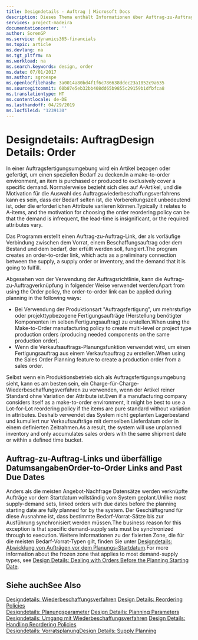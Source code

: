```yaml
---
title: Designdetails - Auftrag | Microsoft Docs
description: Dieses Thema enthält Informationen über Auftrag-zu-Auftrag-Links in einer Auftragsfertigungsumgebung.
services: project-madeira
documentationcenter: ''
author: SorenGP
ms.service: dynamics365-financials
ms.topic: article
ms.devlang: na
ms.tgt_pltfrm: na
ms.workload: na
ms.search.keywords: design, order
ms.date: 07/01/2017
ms.author: sgroespe
ms.openlocfilehash: 3a0014a80bd4f1f6c786638ddec23a1852c9a635
ms.sourcegitcommit: 60b87e5eb32bb408dd65b9855c29159b1dfbfca8
ms.translationtype: HT
ms.contentlocale: de-DE
ms.lasthandoff: 04/29/2019
ms.locfileid: "1239130"
---
```

# <a name="design-details-order"></a><span data-ttu-id="c5d1e-103">Designdetails: Auftrag</span><span class="sxs-lookup"><span data-stu-id="c5d1e-103">Design Details: Order</span></span>
<span data-ttu-id="c5d1e-104">In einer Auftragsfertigungsumgebung wird ein Artikel bezogen oder gefertigt, um einen speziellen Bedarf zu decken.</span><span class="sxs-lookup"><span data-stu-id="c5d1e-104">In a make-to-order environment, an item is purchased or produced to exclusively cover a specific demand.</span></span> <span data-ttu-id="c5d1e-105">Normalerweise bezieht sich dies auf A-Artikel, und die Motivation für die Auswahl des Auftragswiederbeschaffungsverfahrens kann es sein, dass der Bedarf selten ist, die Vorbereitungszeit unbedeutend ist, oder die erforderlichen Attribute variieren können.</span><span class="sxs-lookup"><span data-stu-id="c5d1e-105">Typically it relates to A-items, and the motivation for choosing the order reordering policy can be that the demand is infrequent, the lead-time is insignificant, or the required attributes vary.</span></span>  
  
<span data-ttu-id="c5d1e-106">Das Programm erstellt einen Auftrag-zu-Auftrag-Link, der als vorläufige Verbindung zwischen dem Vorrat, einem Beschaffungsauftrag oder dem Bestand und dem bedarf, der erfüllt werden soll, fungiert.</span><span class="sxs-lookup"><span data-stu-id="c5d1e-106">The program creates an order-to-order link, which acts as a preliminary connection between the supply, a supply order or inventory, and the demand that it is going to fulfill.</span></span>  
  
<span data-ttu-id="c5d1e-107">Abgesehen von der Verwendung der Auftragsrichtlinie, kann die Auftrag-zu-Auftragverknüpfung in folgender Weise verwendet werden:</span><span class="sxs-lookup"><span data-stu-id="c5d1e-107">Apart from using the Order policy, the order-to-order link can be applied during planning in the following ways:</span></span>  
  
* <span data-ttu-id="c5d1e-108">Bei Verwendung der Produktionsart "Auftragsfertigung", um mehrstufige oder projekttypbezogene Fertigungsaufträge (Herstellung benötigter Komponenten im selben Fertigungsauftrag) zu erstellen.</span><span class="sxs-lookup"><span data-stu-id="c5d1e-108">When using the Make-to-Order manufacturing policy to create multi-level or project type production orders (producing needed components on the same production order).</span></span>  
* <span data-ttu-id="c5d1e-109">Wenn die Verkaufsauftrags-Planungsfunktion verwendet wird, um einen Fertigungsauftrag aus einem Verkaufsauftrag zu erstellen.</span><span class="sxs-lookup"><span data-stu-id="c5d1e-109">When using the Sales Order Planning feature to create a production order from a sales order.</span></span>  
  
<span data-ttu-id="c5d1e-110">Selbst wenn ein Produktionsbetrieb sich als Auftragsfertigungsumgebung sieht, kann es am besten sein, ein Charge-für-Charge-Wiederbeschaffungsverfahren zu verwenden, wenn der Artikel reiner Standard ohne Variation der Attribute ist.</span><span class="sxs-lookup"><span data-stu-id="c5d1e-110">Even if a manufacturing company considers itself as a make-to-order environment, it might be best to use a Lot-for-Lot reordering policy if the items are pure standard without variation in attributes.</span></span> <span data-ttu-id="c5d1e-111">Deshalb verwendet das System nicht geplanten Lagerbestand und kumuliert nur Verkaufsaufträge mit demselben Lieferdatum oder in einem definierten Zeitrahmen.</span><span class="sxs-lookup"><span data-stu-id="c5d1e-111">As a result, the system will use unplanned inventory and only accumulates sales orders with the same shipment date or within a defined time bucket.</span></span>  
  
## <a name="order-to-order-links-and-past-due-dates"></a><span data-ttu-id="c5d1e-112">Auftrag-zu-Auftrag-Links und überfällige Datumsangaben</span><span class="sxs-lookup"><span data-stu-id="c5d1e-112">Order-to-Order Links and Past Due Dates</span></span>  
<span data-ttu-id="c5d1e-113">Anders als die meisten Angebot-Nachfrage Datensätze werden verknüpfte Aufträge vor dem Startdatum vollständig vom System geplant.</span><span class="sxs-lookup"><span data-stu-id="c5d1e-113">Unlike most supply-demand sets, linked orders with due dates before the planning starting date are fully planned for by the system.</span></span> <span data-ttu-id="c5d1e-114">Der Geschäftsgrund für diese Ausnahme ist, dass bestimmte Bedarf-Vorrat-Sätze bis zur Ausführung synchronisiert werden müssen.</span><span class="sxs-lookup"><span data-stu-id="c5d1e-114">The business reason for this exception is that specific demand-supply sets must be synchronized through to execution.</span></span> <span data-ttu-id="c5d1e-115">Weitere Informationen zu der fixierten Zone, die für die meisten Bedarf-Vorrat-Typen gilt, finden Sie unter [Designdetails: Abwicklung von Aufträgen vor dem Planungs-Startdatum](design-details-dealing-with-orders-before-the-planning-starting-date.md).</span><span class="sxs-lookup"><span data-stu-id="c5d1e-115">For more information about the frozen zone that applies to most demand-supply types, see [Design Details: Dealing with Orders Before the Planning Starting Date](design-details-dealing-with-orders-before-the-planning-starting-date.md).</span></span>  
  
## <a name="see-also"></a><span data-ttu-id="c5d1e-116">Siehe auch</span><span class="sxs-lookup"><span data-stu-id="c5d1e-116">See Also</span></span>  
<span data-ttu-id="c5d1e-117">[Designdetails: Wiederbeschaffungsverfahren](design-details-reordering-policies.md) </span><span class="sxs-lookup"><span data-stu-id="c5d1e-117">[Design Details: Reordering Policies](design-details-reordering-policies.md) </span></span>  
<span data-ttu-id="c5d1e-118">[Designdetails: Planungsparameter](design-details-planning-parameters.md) </span><span class="sxs-lookup"><span data-stu-id="c5d1e-118">[Design Details: Planning Parameters](design-details-planning-parameters.md) </span></span>  
<span data-ttu-id="c5d1e-119">[Designdetails: Umgang mit Wiederbeschaffungsverfahren](design-details-handling-reordering-policies.md) </span><span class="sxs-lookup"><span data-stu-id="c5d1e-119">[Design Details: Handling Reordering Policies](design-details-handling-reordering-policies.md) </span></span>  
[<span data-ttu-id="c5d1e-120">Designdetails: Vorratsplanung</span><span class="sxs-lookup"><span data-stu-id="c5d1e-120">Design Details: Supply Planning</span></span>](design-details-supply-planning.md)